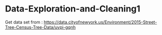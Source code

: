 # Data-Exploration-and-Cleaning1
Get data set from : https://data.cityofnewyork.us/Environment/2015-Street-Tree-Census-Tree-Data/uvpi-gqnh
